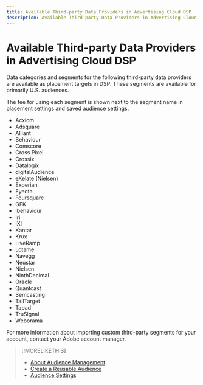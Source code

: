 ```yaml
---
title: Available Third-party Data Providers in Advertising Cloud DSP
description: Available Third-party Data Providers in Advertising Cloud DSP
---
```


# Available Third-party Data Providers in Advertising Cloud DSP

Data categories and segments for the following third-party data providers are available as placement targets in DSP. These segments are available for primarily U.S. audiences.

The fee for using each segment is shown next to the segment name in placement settings and saved audience settings.

* Acxiom
* Adsquare
* Alliant
* Behaviour
* Comscore
* Cross Pixel
* Crossix
* Datalogix
* digitalAudience
* eXelate (Nielsen)
* Experian
* Eyeota
* Foursquare
* GFK
* Ibehaviour
* Iri
* IXI
* Kantar
* Krux
* LiveRamp
* Lotame
* Navegg
* Neustar
* Nielsen
* NinthDecimal
* Oracle
* Quantcast
* Semcasting
* TailTarget
* Tapad
* TruSignal
* Weborama

For more information about importing custom third-party segments for your account, contact your Adobe account manager.

>[!MORELIKETHIS]
>
>* [About Audience Management](audience-about.md)
>* [Create a Reusable Audience](audience-create-reusable-audience.md)
>* [Audience Settings](audience-settings.md)
